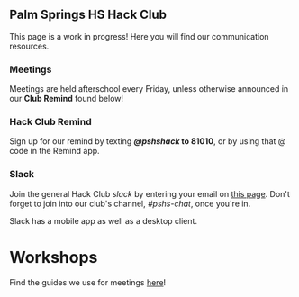## Palm Springs HS Hack Club

This page is a work in progress! Here you will find our communication resources.

### Meetings

Meetings are held afterschool every Friday, unless otherwise announced in our **Club Remind** found below!

### Hack Club Remind

Sign up for our remind by texting ***@pshshack* to 81010**, or by using that @ code in the Remind app.

### Slack

Join the general Hack Club *slack* by entering your email on [this page](https://hackclub.com/slack_invite/).
Don't forget to join into our club's channel, *#pshs-chat*, once you're in.

Slack has a mobile app as well as a desktop client.

# Workshops

Find the guides we use for meetings [here](https://hackclub.com/workshops/)!
